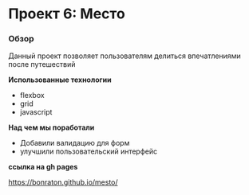 # Проект 6: Место

### Обзор

Данный проект позволяет пользователям делиться впечатлениями после путешествий

**Использованные технологии**

- flexbox
- grid
- javascript

**Над чем мы поработали**
- Добавили валидацию для форм
- улучшили пользовательский интерфейс

**ссылка на gh pages**

https://bonraton.github.io/mesto/
